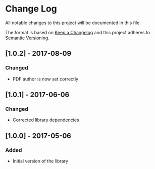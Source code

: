 # Change Log
All notable changes to this project will be documented in this file.

The format is based on [Keep a Changelog](http://keepachangelog.com/)
and this project adheres to [Semantic Versioning](http://semver.org/).

## [1.0.2] - 2017-08-09
### Changed
- PDF author is now set correctly

## [1.0.1] - 2017-06-06
### Changed
- Corrected library dependencies

## [1.0.0] - 2017-05-06
### Added
- Initial version of the library
